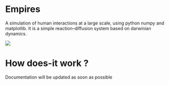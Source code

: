 # Empires

A simulation of human interactions at a large scale, using python numpy and matplotlib.
It is a simple reaction–diffusion system based on darwinian dynamics.

![](docs/example.gif)


# How does-it work ?

Documentation will be updated as soon as possible
